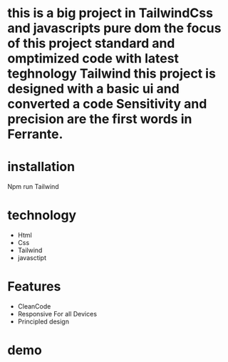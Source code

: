 # this is a big project in TailwindCss and javascripts pure dom the focus of this project standard and omptimized code with latest teghnology Tailwind this project is designed with a basic ui and converted a code Sensitivity and precision are the first words in Ferrante.

# installation
Npm run Tailwind
# technology
- Html
- Css
- Tailwind
- javasctipt

# Features
- CleanCode
- Responsive For all Devices
- Principled design

# demo
<img src="./public/imges/demo/Screenshot (236).png" alt="">
<img src="./public/imges/demo/Screenshot (237).png" alt="">
<img src="./public/imges/demo/Screenshot (238).png" alt="">
<img src="./public/imges/demo/Screenshot (239).png" alt="">
<img src="./public/imges/demo/Screenshot (240).png" alt="">
<img src="./public/imges/demo/Screenshot (241).png" alt="">
<img src="./public/imges/demo/Screenshot (242).png" alt="">
<img src="./public/imges/demo/Screenshot (243).png" alt="">
<img src="./public/imges/demo/Screenshot (244).png" alt="">
<img src="./public/imges/demo/Screenshot (245).png" alt="">
<img src="./public/imges/demo/Screenshot (246).png" alt="">